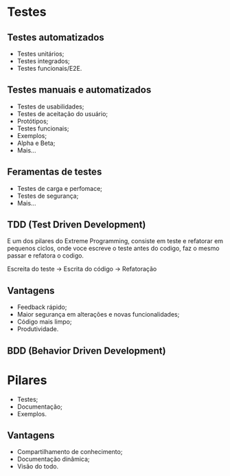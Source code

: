 # Testes

## Testes automatizados

- Testes unitários;
- Testes integrados;
- Testes funcionais/E2E.

## Testes manuais e automatizados

- Testes de usabilidades;
- Testes de aceitação do usuário;
- Protótipos;
- Testes funcionais;
- Exemplos;
- Alpha e Beta;
- Mais...

## Feramentas de testes

- Testes de carga e perfomace; 
- Testes de segurança;
- Mais...

## TDD (Test Driven Development)

E um dos pilares do Extreme Programming, consiste em teste e refatorar em pequenos ciclos,
onde voce escreve o teste antes do codigo, faz o mesmo passar e refatora o codigo.

Escreita do teste -> Escrita do código -> Refatoração

## Vantagens

- Feedback rápido;
- Maior segurança em alterações e novas funcionalidades;
- Código mais limpo;
- Produtividade.

## BDD (Behavior Driven Development)

# Pilares
- Testes;
- Documentação;
- Exemplos.

## Vantagens

- Compartilhamento de conhecimento;
- Documentação dinâmica;
- Visão do todo.
